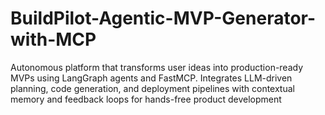 # BuildPilot-Agentic-MVP-Generator-with-MCP
Autonomous platform that transforms user ideas into production-ready MVPs using LangGraph agents and FastMCP. Integrates LLM-driven planning, code generation, and deployment pipelines with contextual memory and feedback loops for hands-free product development
